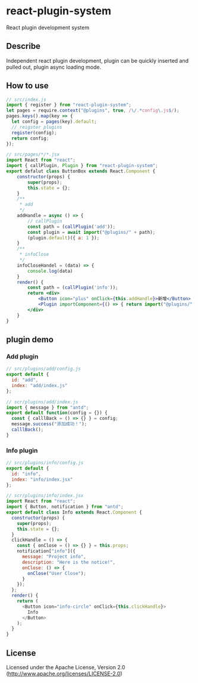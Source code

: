 # react-plugin-system

React plugin development system

## Describe

Independent react plugin development, plugin can be quickly inserted and pulled out, plugin async loading mode.

## How to use

```javascript
// src/index.js
import { register } from "react-plugin-system";
let pages = require.context("@plugins", true, /\/.*config\.js$/);
pages.keys().map(key => {
  let config = pages(key).default;
  // reigster plugins
  register(config);
  return config;
});
```

```jsx
// src/pages/*/*.jsx
import React from "react";
import { callPlugin, Plugin } from "react-plugin-system";
export defalut class ButtonBox extends React.Component {
    constructor(props) {
        super(props);
        this.state = {};
    }
    /**
     * add
     */
    addHandle = async () => {
        // callPlugin
        const path = (callPlugin('add'));
        const plugin = await import("@plugins/" + path);
        (plugin.default)({ a: 1 });
    }
    /**
     * infoClose
     */
    infoCloseHandel = (data) => {
        console.log(data)
    }
    render() {
        const path = (callPlugin('info'));
        return <div>
            <Button icon="plus" onClick={this.addHandle}>新增</Button>
            <Plugin importComponent={() => { return import("@plugins/" + path) }} onClose={this.infoCloseHandel} />
        </div>
    }
}
```

## plugin demo

### Add plugin

```js
// src/plugins/add/config.js
export default {
  id: "add",
  index: "add/index.js"
};
```

```js
// scr/plugins/add/index.js
import { message } from "antd";
export default function(config = {}) {
  const { calllBack = () => {} } = config;
  message.success("添加成功！");
  calllBack();
}
```

### Info plugin

```js
// src/plugins/info/config.js
export default {
  id: "info",
  index: "info/index.jsx"
};
```

```js
// scr/plugins/info/index.jsx
import React from "react";
import { Button, notification } from "antd";
export default class Info extends React.Component {
  constructor(props) {
    super(props);
    this.state = {};
  }
  clickHandle = () => {
    const { onClose = () => {} } = this.props;
    notification["info"]({
      message: "Project info",
      description: "Here is the notice!",
      onClose: () => {
        onClose("User Close");
      }
    });
  };
  render() {
    return (
      <Button icon="info-circle" onClick={this.clickHandle}>
        Info
      </Button>
    );
  }
}
```

###

## License

Licensed under the Apache License, Version 2.0
(<http://www.apache.org/licenses/LICENSE-2.0>)
